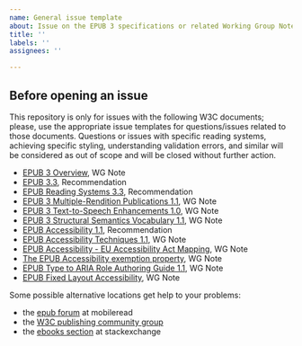 ```yaml
---
name: General issue template
about: Issue on the EPUB 3 specifications or related Working Group Notes
title: ''
labels: ''
assignees: ''

---
```

## Before opening an issue
This repository is only for issues with the following W3C documents; please, use the appropriate issue templates for questions/issues related to those documents. Questions or issues with specific reading systems, achieving specific styling, understanding validation errors, and similar will be considered as out of scope and will be closed without further action.

* [EPUB 3 Overview](https://www.w3.org/TR/epub-overview-33/), WG Note
* [EPUB 3.3](https://www.w3.org/TR/epub-33/), Recommendation
* [EPUB Reading Systems 3.3](https://www.w3.org/TR/epub-rs-33/), Recommendation
* [EPUB 3 Multiple-Rendition Publications 1.1](https://www.w3.org/TR/epub-multi-rend-11/), WG Note
* [EPUB 3 Text-to-Speech Enhancements 1.0](https://www.w3.org/TR/epub-tts-10/), WG Note
* [EPUB 3 Structural Semantics Vocabulary 1.1](https://www.w3.org/TR/epub-ssv-11/), WG Note
* [EPUB Accessibility 1.1](https://www.w3.org/TR/epub-a11y-11/), Recommendation
* [EPUB Accessibility Techniques 1.1](https://www.w3.org/TR/epub-a11y-tech-11/), WG Note
* [EPUB Accessibility - EU Accessibility Act Mapping](https://www.w3.org/TR/epub-a11y-eaa-mapping/), WG Note
* [The EPUB Accessibility exemption property](https://www.w3.org/TR/epub-a11y-exemption/), WG Note
* [EPUB Type to ARIA Role Authoring Guide 1.1](https://www.w3.org/TR/epub-aria-authoring-11/), WG Note
* [EPUB Fixed Layout Accessibility](https://www.w3.org/TR/epub-fxl-a11y/), WG Note

Some possible alternative locations get help to your problems:

* the [epub forum](https://www.mobileread.com/forums/forumdisplay.php?f=179) at mobileread
* the [W3C publishing community group](https://github.com/w3c/publishingcg/issues)
* the [ebooks section](https://ebooks.stackexchange.com/questions/tagged/epub) at stackexchange



